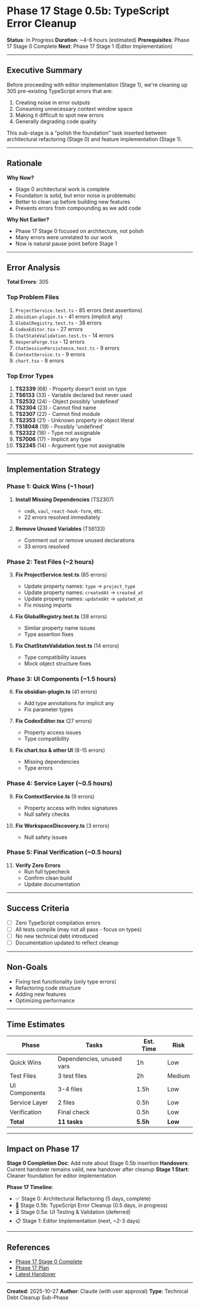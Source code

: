 # Phase 17 Stage 0.5b: TypeScript Error Cleanup

**Status**: In Progress
**Duration**: ~4-6 hours (estimated)
**Prerequisites**: Phase 17 Stage 0 Complete
**Next**: Phase 17 Stage 1 (Editor Implementation)

---

## Executive Summary

Before proceeding with editor implementation (Stage 1), we're cleaning up 305 pre-existing TypeScript errors that are:
1. Creating noise in error outputs
2. Consuming unnecessary context window space
3. Making it difficult to spot new errors
4. Generally degrading code quality

This sub-stage is a "polish the foundation" task inserted between architectural refactoring (Stage 0) and feature implementation (Stage 1).

---

## Rationale

**Why Now?**
- Stage 0 architectural work is complete
- Foundation is solid, but error noise is problematic
- Better to clean up before building new features
- Prevents errors from compounding as we add code

**Why Not Earlier?**
- Phase 17 Stage 0 focused on architecture, not polish
- Many errors were unrelated to our work
- Now is natural pause point before Stage 1

---

## Error Analysis

**Total Errors**: 305

### Top Problem Files
1. `ProjectService.test.ts` - 85 errors (test assertions)
2. `obsidian-plugin.ts` - 41 errors (implicit any)
3. `GlobalRegistry.test.ts` - 38 errors
4. `CodexEditor.tsx` - 27 errors
5. `ChatStateValidation.test.ts` - 14 errors
6. `VesperaForge.tsx` - 12 errors
7. `ChatSessionPersistence.test.ts` - 9 errors
8. `ContextService.ts` - 9 errors
9. `chart.tsx` - 8 errors

### Top Error Types
1. **TS2339** (68) - Property doesn't exist on type
2. **TS6133** (33) - Variable declared but never used
3. **TS2532** (24) - Object possibly 'undefined'
4. **TS2304** (23) - Cannot find name
5. **TS2307** (22) - Cannot find module
6. **TS2353** (21) - Unknown property in object literal
7. **TS18048** (19) - Possibly 'undefined'
8. **TS2322** (18) - Type not assignable
9. **TS7006** (17) - Implicit any type
10. **TS2345** (14) - Argument type not assignable

---

## Implementation Strategy

### Phase 1: Quick Wins (~1 hour)
1. **Install Missing Dependencies** (TS2307)
   - `cmdk`, `vaul`, `react-hook-form`, etc.
   - 22 errors resolved immediately

2. **Remove Unused Variables** (TS6133)
   - Comment out or remove unused declarations
   - 33 errors resolved

### Phase 2: Test Files (~2 hours)
3. **Fix ProjectService.test.ts** (85 errors)
   - Update property names: `type` → `project_type`
   - Update property names: `createdAt` → `created_at`
   - Update property names: `updatedAt` → `updated_at`
   - Fix missing imports

4. **Fix GlobalRegistry.test.ts** (38 errors)
   - Similar property name issues
   - Type assertion fixes

5. **Fix ChatStateValidation.test.ts** (14 errors)
   - Type compatibility issues
   - Mock object structure fixes

### Phase 3: UI Components (~1.5 hours)
6. **Fix obsidian-plugin.ts** (41 errors)
   - Add type annotations for implicit any
   - Fix parameter types

7. **Fix CodexEditor.tsx** (27 errors)
   - Property access issues
   - Type compatibility

8. **Fix chart.tsx & other UI** (8-15 errors)
   - Missing dependencies
   - Type errors

### Phase 4: Service Layer (~0.5 hours)
9. **Fix ContextService.ts** (9 errors)
   - Property access with index signatures
   - Null safety checks

10. **Fix WorkspaceDiscovery.ts** (3 errors)
    - Null safety issues

### Phase 5: Final Verification (~0.5 hours)
11. **Verify Zero Errors**
    - Run full typecheck
    - Confirm clean build
    - Update documentation

---

## Success Criteria

- [ ] Zero TypeScript compilation errors
- [ ] All tests compile (may not all pass - focus on types)
- [ ] No new technical debt introduced
- [ ] Documentation updated to reflect cleanup

---

## Non-Goals

- Fixing test functionality (only type errors)
- Refactoring code structure
- Adding new features
- Optimizing performance

---

## Time Estimates

| Phase | Tasks | Est. Time | Risk |
|-------|-------|-----------|------|
| Quick Wins | Dependencies, unused vars | 1h | Low |
| Test Files | 3 test files | 2h | Medium |
| UI Components | 3-4 files | 1.5h | Low |
| Service Layer | 2 files | 0.5h | Low |
| Verification | Final check | 0.5h | Low |
| **Total** | **11 tasks** | **5.5h** | **Low** |

---

## Impact on Phase 17

**Stage 0 Completion Doc**: Add note about Stage 0.5b insertion
**Handovers**: Current handover remains valid, new handover after cleanup
**Stage 1 Start**: Cleaner foundation for editor implementation

**Phase 17 Timeline**:
- ✅ Stage 0: Architectural Refactoring (5 days, complete)
- 🎯 Stage 0.5b: TypeScript Error Cleanup (0.5 days, in progress)
- ⏳ Stage 0.5a: UI Testing & Validation (deferred)
- 📋 Stage 1: Editor Implementation (next, ~2-3 days)

---

## References

- [Phase 17 Stage 0 Complete](./PHASE_17_STAGE_0_COMPLETE.md)
- [Phase 17 Plan](./PHASE_17_PLAN.md)
- [Latest Handover](../handovers/HANDOVER_2025-10-27-2000.md)

---

**Created**: 2025-10-27
**Author**: Claude (with user approval)
**Type**: Technical Debt Cleanup Sub-Phase
